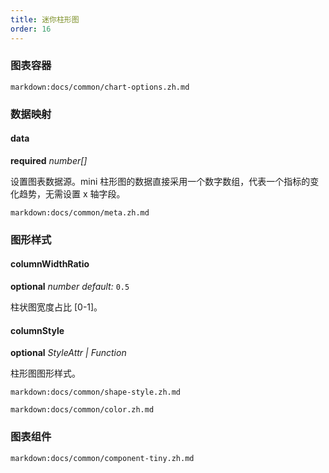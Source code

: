 ```yaml
---
title: 迷你柱形图
order: 16
---
```


### 图表容器

`markdown:docs/common/chart-options.zh.md`

### 数据映射

#### data

<description>**required** _number[]_</description>

设置图表数据源。mini 柱形图的数据直接采用一个数字数组，代表一个指标的变化趋势，无需设置 x 轴字段。

`markdown:docs/common/meta.zh.md`

### 图形样式

#### columnWidthRatio

<description>**optional** _number_ _default:_ `0.5`</description>

柱状图宽度占比 [0-1]。

#### columnStyle

<description>**optional** _StyleAttr | Function_</description>

柱形图图形样式。

`markdown:docs/common/shape-style.zh.md`

`markdown:docs/common/color.zh.md`

### 图表组件

`markdown:docs/common/component-tiny.zh.md`
